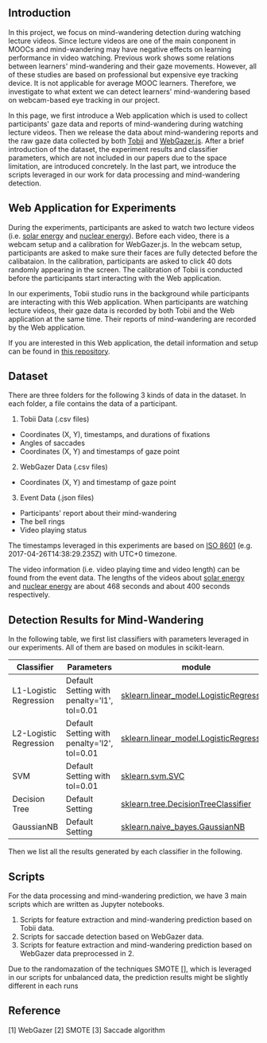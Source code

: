 ## Introduction

In this project, we focus on mind-wandering detection during watching lecture videos. Since lecture videos are one of the main conponent in MOOCs and mind-wandering may have negative effects on learning performance in video watching. Previous work shows some relations between learners' mind-wandering and their gaze movements. However, all of these studies are based on professional but expensive eye tracking device. It is not applicable for average MOOC learners. Therefore, we investigate to what extent we can detect learners' mind-wandering based on webcam-based eye tracking in our project.

In this page, we first introduce a Web application which is used to collect participants' gaze data and reports of mind-wandering during watching lecture videos. Then we release the data about mind-wandering reports and the raw gaze data collected by both [Tobii]() and [WebGazer.js](). After a brief introduction of the dataset, the experiment results and classifier parameters, which are not included in our papers due to the space limitation, are introduced concretely. In the last part, we introduce the scripts leveraged in our work for data processing and mind-wandering detection.

## Web Application for Experiments

During the experiments, participants are asked to watch two lecture videos (i.e. [solar energy]() and [nuclear energy]()). Before each video, there is a webcam setup and a calibration for WebGazer.js. In the webcam setup, participants are asked to make sure their faces are fully detected before the calibataion. In the calibration, participants are asked to click 40 dots randomly appearing in the screen.
The calibration of Tobii is conducted before the participants start interacting with the Web application.

In our experiments, Tobii studio runs in the background while participants are interacting with this Web application. When participants are watching lecture videos, their gaze data is recorded by both Tobii and the Web application at the same time. Their reports of mind-wandering are recorded by the Web application.

If you are interested in this Web application, the detail information and setup can be found in [this repository]().

## Dataset

There are three folders for the following 3 kinds of data in the dataset. In each folder, a file contains the data of a participant.
1. Tobii Data (.csv files)
  - Coordinates (X, Y), timestamps, and durations of fixations
  - Angles of saccades
  - Coordinates (X, Y) and timestamps of gaze point

2. WebGazer Data (.csv files)
  - Coordinates (X, Y) and timestamp of gaze point 

3. Event Data (.json files)
  - Participants' report about their mind-wandering
  - The bell rings
  - Video playing status

The timestamps leveraged in this experiments are based on [ISO 8601]() (e.g. 2017-04-26T14:38:29.235Z) with UTC+0 timezone.

The video information (i.e. video playing time and video length) can be found from the event data. The lengths of the videos about [solar energy]() and [nuclear energy]() are about 468 seconds and about 400 seconds respectively.

## Detection Results for Mind-Wandering

In the following table, we first list classifiers with parameters leveraged in our experiments. All of them are based on modules in scikit-learn.

| Classifier             | Parameters                                           | module                                 |
| ---------------------- | ---------------------------------------------------- | -------------------------------------- |
| L1-Logistic Regression | Default Setting with penalty='l1', tol=0.01          | [sklearn.linear_model.LogisticRegression](http://scikit-learn.org/stable/modules/generated/sklearn.linear_model.LogisticRegression.html)|
| L2-Logistic Regression | Default Setting with penalty='l2', tol=0.01          | [sklearn.linear_model.LogisticRegression](http://scikit-learn.org/stable/modules/generated/sklearn.linear_model.LogisticRegression.html)|
| SVM                    | Default Setting with tol=0.01                        | [sklearn.svm.SVC](http://scikit-learn.org/stable/modules/generated/sklearn.svm.SVC.html#sklearn.svm.SVC)                                           |
| Decision Tree          | Default Setting                           |[sklearn.tree.DecisionTreeClassifier](http://scikit-learn.org/stable/modules/generated/sklearn.tree.DecisionTreeClassifier.html)|
| GaussianNB             | Default Setting| [sklearn.naive_bayes.GaussianNB](http://scikit-learn.org/stable/modules/generated/sklearn.naive_bayes.GaussianNB.html) |

Then we list all the results generated by each classifier in the following.

<!-- | ID  | Name                                   | Start   | End     | Units | Videos | Questions | Attempts | Registered | Engaged | Passed | Compl Rate |
| --- | -------------------------------------- |:-------:|:-------:| -----:| ------:| ---------:| --------:| ----------:| -------:| ------:| ----------:|
| FP  | Introduction to Functional Programming | 10/2015 | 01/2016 |   8   |   39   |   285     |    1     |     25,188 | 9,900 | 1,143| 4.54%      |
| DA  | Data Analysis: Take It to the MAX()    | 09/2015 | 11/2015 |   8   |   60   |   137     |    2     |     23,813 | 9,780 | 1,156| 4.85%      |
| SEW | Treatment of Urban Sewage              | 04/2016 | 06/2016 |   7   |   79   |    36     |    1     |     11,006 | 2,589 |   361| 3.28%      |
| SE  | Solar Energy                           | 09/2015 | 12/2015 |   8   |   61   |   128     |   1 - 3  |     26,718 | 12,723| 1,346| 5.04%      | -->

## Scripts

For the data processing and mind-wandering prediction, we have 3 main scripts which are written as Jupyter notebooks.

1. Scripts for feature extraction and mind-wandering prediction based on Tobii data.
2. Scripts for saccade detection based on WebGazer data.
3. Scripts for feature extraction and mind-wandering prediction based on WebGazer data preprocessed in 2.

Due to the randomazation of the techniques SMOTE [], which is leveraged in our scripts for unbalanced data, the prediction results might be slightly different in each runs

## Reference
[1] WebGazer
[2] SMOTE
[3] Saccade algorithm

<!-- Markdown is a lightweight and easy-to-use syntax for styling your writing. It includes conventions for

```markdown
Syntax highlighted code block

# Header 1
## Header 2
### Header 3

- Bulleted
- List

1. Numbered
2. List

**Bold** and _Italic_ and `Code` text

[Link](url) and ![Image](src)
```

For more details see [GitHub Flavored Markdown](https://guides.github.com/features/mastering-markdown/).

### Jekyll Themes

Your Pages site will use the layout and styles from the Jekyll theme you have selected in your [repository settings](https://github.com/Yue-ZHAO/MWDET_Project/settings). The name of this theme is saved in the Jekyll `_config.yml` configuration file.

### Support or Contact

Having trouble with Pages? Check out our [documentation](https://help.github.com/categories/github-pages-basics/) or [contact support](https://github.com/contact) and we’ll help you sort it out. -->
